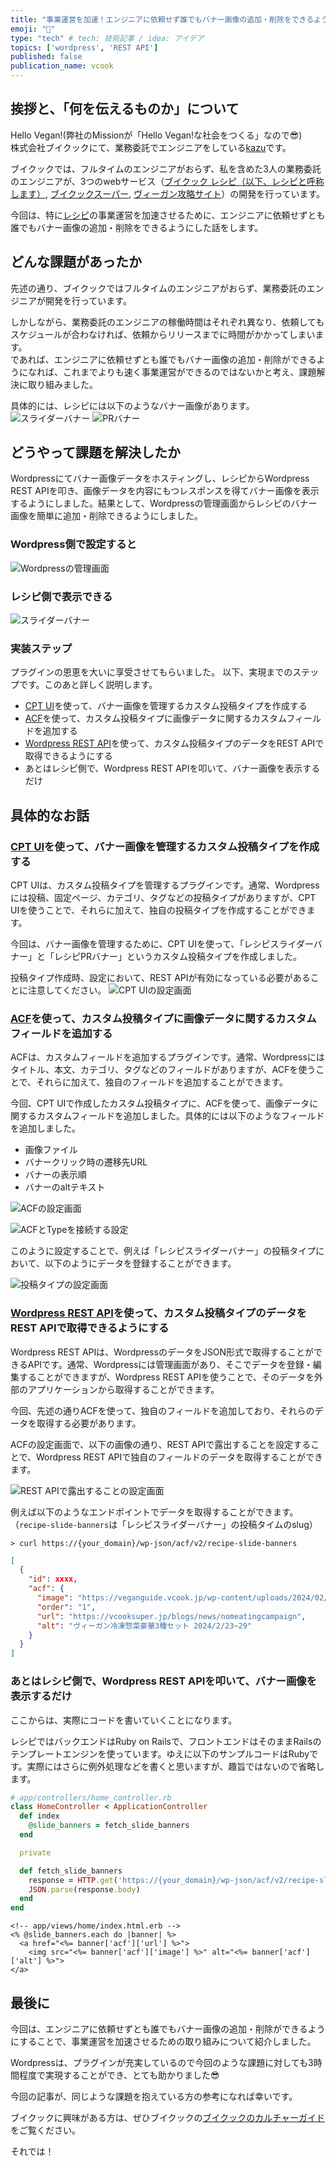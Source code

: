 ```yaml
---
title: "事業運営を加速！エンジニアに依頼せず誰でもバナー画像の追加・削除をできるようにした"
emoji: "💨"
type: "tech" # tech: 技術記事 / idea: アイデア
topics: ['wordpress', 'REST API']
published: false
publication_name: vcook
---
```


## 挨拶と、「何を伝えるものか」について
Hello Vegan!(弊社のMissionが「Hello Vegan!な社会をつくる」なので😎)  
株式会社ブイクックにて、業務委託でエンジニアをしている[kazu](https://twitter.com/kazuhitonakayam)です。

ブイクックでは、フルタイムのエンジニアがおらず、私を含めた3人の業務委託のエンジニアが、3つのwebサービス（[ブイクック レシピ（以下、レシピと呼称します）](https://vcook.jp), [ブイクックスーパー](https://vcooksuper.jp), [ヴィーガン攻略サイト](https://veganguide.vcook.jp)）の開発を行っています。

今回は、特に[レシピ](https://vcook.jp)の事業運営を加速させるために、エンジニアに依頼せずとも誰でもバナー画像の追加・削除をできるようにした話をします。

## どんな課題があったか
先述の通り、ブイクックではフルタイムのエンジニアがおらず、業務委託のエンジニアが開発を行っています。

しかしながら、業務委託のエンジニアの稼働時間はそれぞれ異なり、依頼してもスケジュールが合わなければ、依頼からリリースまでに時間がかかってしまいます。  
であれば、エンジニアに依頼せずとも誰でもバナー画像の追加・削除ができるようになれば、これまでよりも速く事業運営ができるのではないかと考え、課題解決に取り組みました。

具体的には、レシピには以下のようなバナー画像があります。
![スライダーバナー](/images/banner/slider_banners.png)
![PRバナー](/images/banner/pr_banners.png)


## どうやって課題を解決したか
Wordpressにてバナー画像データをホスティングし、レシピからWordpress REST APIを叩き、画像データを内容にもつレスポンスを得てバナー画像を表示するようにしました。結果として、Wordpressの管理画面からレシピのバナー画像を簡単に追加・削除できるようにしました。

### Wordpress側で設定すると
![Wordpressの管理画面](/images/banner/wordpress.png)

### レシピ側で表示できる
![スライダーバナー](/images/banner/slider_banners.png)

### 実装ステップ
プラグインの恩恵を大いに享受させてもらいました。
以下、実現までのステップです。このあと詳しく説明します。

- [CPT UI](https://wordpress.org/plugins/custom-post-type-ui/)を使って、バナー画像を管理するカスタム投稿タイプを作成する
- [ACF](https://www.advancedcustomfields.com/)を使って、カスタム投稿タイプに画像データに関するカスタムフィールドを追加する
- [Wordpress REST API](https://developer.wordpress.org/rest-api/)を使って、カスタム投稿タイプのデータをREST APIで取得できるようにする
- あとはレシピ側で、Wordpress REST APIを叩いて、バナー画像を表示するだけ

## 具体的なお話
### [CPT UI](https://wordpress.org/plugins/custom-post-type-ui/)を使って、バナー画像を管理するカスタム投稿タイプを作成する
CPT UIは、カスタム投稿タイプを管理するプラグインです。通常、Wordpressには投稿、固定ページ、カテゴリ、タグなどの投稿タイプがありますが、CPT UIを使うことで、それらに加えて、独自の投稿タイプを作成することができます。

今回は、バナー画像を管理するために、CPT UIを使って、「レシピスライダーバナー」と「レシピPRバナー」というカスタム投稿タイプを作成しました。

投稿タイプ作成時、設定において、REST APIが有効になっている必要があることに注意してください。
![CPT UIの設定画面](/images/banner/cpt_ui_setting.png)

### [ACF](https://www.advancedcustomfields.com/)を使って、カスタム投稿タイプに画像データに関するカスタムフィールドを追加する
ACFは、カスタムフィールドを追加するプラグインです。通常、Wordpressにはタイトル、本文、カテゴリ、タグなどのフィールドがありますが、ACFを使うことで、それらに加えて、独自のフィールドを追加することができます。

今回、CPT UIで作成したカスタム投稿タイプに、ACFを使って、画像データに関するカスタムフィールドを追加しました。具体的には以下のようなフィールドを追加しました。

- 画像ファイル
- バナークリック時の遷移先URL
- バナーの表示順
- バナーのaltテキスト

![ACFの設定画面](/images/banner/acf.png)

![ACFとTypeを接続する設定](/images/banner/connect_type_and_acf.png)

このように設定することで、例えば「レシピスライダーバナー」の投稿タイプにおいて、以下のようにデータを登録することができます。 

![投稿タイプの設定画面](/images/banner/wordpress_recipe-banner.png)

### [Wordpress REST API](https://developer.wordpress.org/rest-api/)を使って、カスタム投稿タイプのデータをREST APIで取得できるようにする
Wordpress REST APIは、WordpressのデータをJSON形式で取得することができるAPIです。通常、Wordpressには管理画面があり、そこでデータを登録・編集することができますが、Wordpress REST APIを使うことで、そのデータを外部のアプリケーションから取得することができます。

今回、先述の通りACFを使って、独自のフィールドを追加しており、それらのデータを取得する必要があります。

ACFの設定画面で、以下の画像の通り、REST APIで露出することを設定することで、Wordpress REST APIで独自のフィールドのデータを取得することができます。

![REST APIで露出することの設定画面](/images/banner/show_in_rest_api.png)

例えば以下のようなエンドポイントでデータを取得することができます。（`recipe-slide-banners`は「レシピスライダーバナー」の投稿タイムのslug）

```shell
> curl https://{your_domain}/wp-json/acf/v2/recipe-slide-banners
```

```json
[
  {
    "id": xxxx,
    "acf": {
      "image": "https://veganguide.vcook.jp/wp-content/uploads/2024/02/trial_week.png",
      "order": "1",
      "url": "https://vcooksuper.jp/blogs/news/nomeatingcampaign",
      "alt": "ヴィーガン冷凍惣菜豪華3種セット 2024/2/23~29"
    }
  }
]
```

### あとはレシピ側で、Wordpress REST APIを叩いて、バナー画像を表示するだけ
ここからは、実際にコードを書いていくことになります。

レシピではバックエンドはRuby on Railsで、フロントエンドはそのままRailsのテンプレートエンジンを使っています。ゆえに以下のサンプルコードはRubyです。実際にはさらに例外処理などを書くと思いますが、趣旨ではないので省略します。

```ruby
# app/controllers/home_controller.rb
class HomeController < ApplicationController
  def index
    @slide_banners = fetch_slide_banners
  end

  private

  def fetch_slide_banners
    response = HTTP.get('https://{your_domain}/wp-json/acf/v2/recipe-slide-banners')
    JSON.parse(response.body)
  end
end
```

```erb
<!-- app/views/home/index.html.erb -->
<% @slide_banners.each do |banner| %>
  <a href="<%= banner['acf']['url'] %>">
    <img src="<%= banner['acf']['image'] %>" alt="<%= banner['acf']['alt'] %>">
</a>
```

## 最後に
今回は、エンジニアに依頼せずとも誰でもバナー画像の追加・削除ができるようにすることで、事業運営を加速させるための取り組みについて紹介しました。

Wordpressは、プラグインが充実しているので今回のような課題に対しても3時間程度で実現することができ、とても助かりました😎

今回の記事が、同じような課題を抱えている方の参考になれば幸いです。

ブイクックに興味がある方は、ぜひブイクックの[ブイクックのカルチャーガイド](https://doc.vcook.co.jp/vcookcultureguide)をご覧ください。

それでは！
